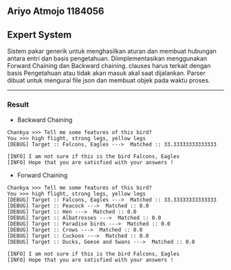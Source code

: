 ## Ariyo Atmojo 1184056
## Expert System
Sistem pakar generik untuk menghasilkan aturan dan membuat hubungan antara entri dan basis pengetahuan. Diimplementasikan menggunakan Forward Chaining dan Backward chaining. clauses harus terkait dengan basis Pengetahuan atau tidak akan masuk akal saat dijalankan. Parser dibuat untuk mengurai file json dan membuat objek pada waktu proses.

----------------------------------
### Result
* Backward Chaining
```console
Chankya >>> Tell me some features of this bird?
You >>> high flight, strong legs, yellow legs
[DEBUG] Target :: Falcons, Eagles --->  Matched :: 33.33333333333333

[INFO] I am not sure if this is the bird Falcons, Eagles
[INFO] Hope that you are satisfied with your answers !
```

* Forward Chaining
```console
Chankya >>> Tell me some features of this bird?
You >>> high flight, strong legs, yellow legs
[DEBUG] Target :: Falcons, Eagles --->  Matched :: 33.33333333333333
[DEBUG] Target :: Peacock --->  Matched :: 0.0
[DEBUG] Target :: Hen --->  Matched :: 0.0
[DEBUG] Target :: Albatrosses --->  Matched :: 0.0
[DEBUG] Target :: Paradise birds --->  Matched :: 0.0
[DEBUG] Target :: Crows --->  Matched :: 0.0
[DEBUG] Target :: Cuckoos --->  Matched :: 0.0
[DEBUG] Target :: Ducks, Geese and Swans --->  Matched :: 0.0

[INFO] I am not sure if this is the bird Falcons, Eagles
[INFO] Hope that you are satisfied with your answers !
```
